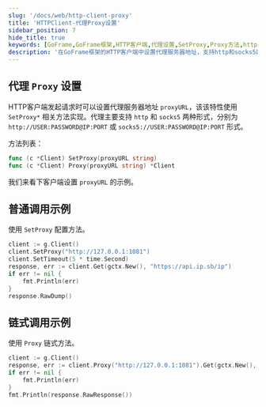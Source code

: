 ```yaml
---
slug: '/docs/web/http-client-proxy'
title: 'HTTPClient-代理Proxy设置'
sidebar_position: 7
hide_title: true
keywords: [GoFrame,GoFrame框架,HTTP客户端,代理设置,SetProxy,Proxy方法,http代理,socks5代理,链式调用,HTTP请求]
description: '在GoFrame框架的HTTP客户端中设置代理服务器地址，支持http和socks5两种形式。通过SetProxy和Proxy方法，用户可以轻松配置代理，实现对外网资源的访问，包括普通调用示例和链式调用示例，帮助用户快速掌握代理功能的使用。'
---
```


## 代理 `Proxy` 设置

HTTP客户端发起请求时可以设置代理服务器地址 `proxyURL`，该该特性使用 `SetProxy*` 相关方法实现。代理主要支持 `http` 和 `socks5` 两种形式，分别为 `http://USER:PASSWORD@IP:PORT` 或 `socks5://USER:PASSWORD@IP:PORT` 形式。

方法列表：

```go
func (c *Client) SetProxy(proxyURL string)
func (c *Client) Proxy(proxyURL string) *Client
```

我们来看下客户端设置 `proxyURL` 的示例。

## 普通调用示例

使用 `SetProxy` 配置方法。

```go
client := g.Client()
client.SetProxy("http://127.0.0.1:1081")
client.SetTimeout(5 * time.Second)
response, err := client.Get(gctx.New(), "https://api.ip.sb/ip")
if err != nil {
    fmt.Println(err)
}
response.RawDump()
```

## 链式调用示例

使用 `Proxy` 链式方法。

```go
client := g.Client()
response, err := client.Proxy("http://127.0.0.1:1081").Get(gctx.New(), "https://api.ip.sb/ip")
if err != nil {
    fmt.Println(err)
}
fmt.Println(response.RawResponse())
```